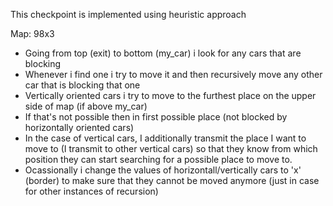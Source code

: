 This checkpoint is implemented using heuristic approach

Map: 98x3

- Going from top (exit) to bottom (my_car) i look for any cars that are blocking
- Whenever i find one i try to move it and then recursively move any other car that is blocking that one
- Vertically oriented cars i try to move to the furthest place on the upper side of map (if above my_car)
- If that's not possible then in first possible place (not blocked by horizontally oriented cars)
- In the case of vertical cars, I additionally transmit the place I want to move to (I transmit to other vertical cars) so that they know from which position they can start searching for a possible place to move to.
- Ocassionally i change the values of horizontall/vertically cars to 'x' (border) to make sure that they cannot be moved anymore (just in case for other instances of recursion) 
